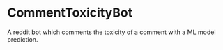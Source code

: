 # CommentToxicityBot
A reddit bot which comments the toxicity of a comment with a ML model prediction.
